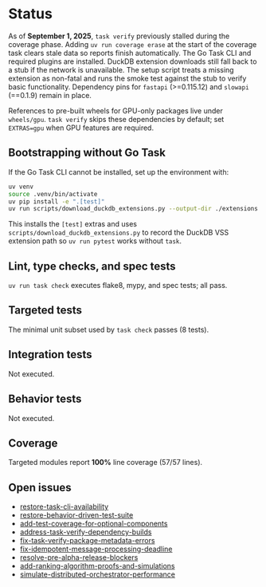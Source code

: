 # Status

As of **September 1, 2025**, `task verify` previously stalled during the
coverage phase. Adding `uv run coverage erase` at the start of the coverage
task clears stale data so reports finish automatically. The Go Task CLI and
required plugins are installed. DuckDB extension downloads still fall back to a
stub if the network is unavailable. The setup script treats a missing extension as
non-fatal and runs the smoke test against the stub to verify basic functionality.
Dependency pins for `fastapi` (>=0.115.12) and `slowapi` (==0.1.9) remain in place.

References to pre-built wheels for GPU-only packages live under `wheels/gpu`.
`task verify` skips these dependencies by default; set `EXTRAS=gpu` when GPU
features are required.

## Bootstrapping without Go Task

If the Go Task CLI cannot be installed, set up the environment with:

```bash
uv venv
source .venv/bin/activate
uv pip install -e ".[test]"
uv run scripts/download_duckdb_extensions.py --output-dir ./extensions
```

This installs the `[test]` extras and uses
`scripts/download_duckdb_extensions.py` to record the DuckDB VSS extension path
so `uv run pytest` works without `task`.

## Lint, type checks, and spec tests
`uv run task check` executes flake8, mypy, and spec tests; all pass.

## Targeted tests
The minimal unit subset used by `task check` passes (8 tests).

## Integration tests
Not executed.

## Behavior tests
Not executed.

## Coverage
Targeted modules report **100%** line coverage (57/57 lines).

## Open issues
- [restore-task-cli-availability](
  issues/restore-task-cli-availability.md)
- [restore-behavior-driven-test-suite](
  issues/restore-behavior-driven-test-suite.md)
- [add-test-coverage-for-optional-components](
  issues/add-test-coverage-for-optional-components.md)
- [address-task-verify-dependency-builds](
  issues/address-task-verify-dependency-builds.md)
- [fix-task-verify-package-metadata-errors](
  issues/fix-task-verify-package-metadata-errors.md)
- [fix-idempotent-message-processing-deadline](
  issues/fix-idempotent-message-processing-deadline.md)
- [resolve-pre-alpha-release-blockers](
  issues/resolve-pre-alpha-release-blockers.md)
- [add-ranking-algorithm-proofs-and-simulations](
  issues/add-ranking-algorithm-proofs-and-simulations.md)
- [simulate-distributed-orchestrator-performance](
  issues/simulate-distributed-orchestrator-performance.md)
